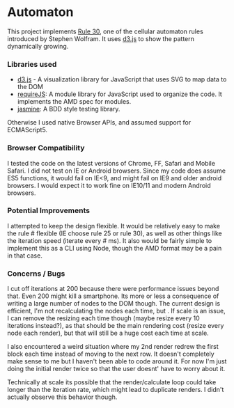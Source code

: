# Automaton

This project implements [Rule 30][rule30], one of the cellular automaton rules introduced by Stephen Wolfram. It uses [d3.js][d3] to show the pattern dynamically growing.

### Libraries used

- [d3.js][d3] - A visualization library for JavaScript that uses SVG to map data to the DOM
- [requireJS][require]: A module library for JavaScript used to organize the code.  It implements the AMD spec for modules.
- [jasmine][jasmine]: A BDD style testing library.

Otherwise I used native Browser APIs, and assumed support for ECMAScript5.  

### Browser Compatibility

I tested the code on the latest versions of Chrome, FF, Safari and Mobile Safari.  I did not test on IE or Android browsers.  Since my code does assume ES5 functions, it would fail on IE<9, and might fail on IE9 and older android browsers.  I would expect it to work fine on IE10/11 and modern Android browsers.

### Potential Improvements

I attempted to keep the design flexible.  It would be relatively easy to make the rule # flexible (IE choose rule 25 or rule 30), as well as other things like the iteration speed (iterate every # ms).  It also would be fairly simple to implement this as a CLI using Node, though the AMD format may be a pain in that case. 

### Concerns / Bugs

I cut off iterations at 200 because there were performance issues beyond that.  Even 200 might kill a smartphone.  Its more or less a consequence of writing a large number of nodes to the DOM though.  The current design is efficient, I'm not recalculating the nodes each time, but .  If scale is an issue, I can remove the resizing each time though (maybe resize every 10 iterations instead?), as that should be the main rendering cost (resize every node each render), but that will still be a huge cost each time at scale.

I also encountered a weird situation where my 2nd render redrew the first block each time instead of moving to the next row.  It doesn't completely make sense to me but I haven't been able to code around it.  For now I'm just doing the initial render twice so that the user doesnt' have to worry about it.

Technically at scale its possible that the render/calculate loop could take longer than the iteration rate, which might lead to duplicate renders.  I didn't actually observe this behavior though.


[rule30]:http://mathworld.wolfram.com/Rule30.html
[d3]:http://d3js.org/
[require]: http://requirejs.org/
[jasmine]: http://jasmine.github.io/2.0/introduction.html